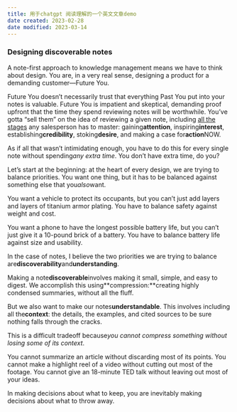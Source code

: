 ```yaml
---
title: 用于chatgpt 阅读理解的一个英文文章demo
date created: 2023-02-28
date modified: 2023-03-14
---
```


### Designing discoverable notes

A note-first approach to knowledge management means we have to think about design. You are, in a very real sense, designing a product for a demanding customer—Future You.

Future You doesn’t necessarily trust that everything Past You put into your notes is valuable. Future You is impatient and skeptical, demanding proof upfront that the time they spend reviewing notes will be worthwhile. You’ve gotta “sell them” on the idea of reviewing a given note, including [all the stages](https://www.thebalance.com/get-to-know-and-use-aida-39273) any salesperson has to master: gaining**attention**, inspiring**interest**, establishing**credibility**, stoking**desire**, and making a case for**action**NOW.

As if all that wasn’t intimidating enough, you have to do this for every single note without spending*any extra time*. You don’t have extra time, do you?

Let’s start at the beginning: at the heart of every design, we are trying to balance priorities. You want one thing, but it has to be balanced against something else that you*also*want.

You want a vehicle to protect its occupants, but you can’t just add layers and layers of titanium armor plating. You have to balance safety against weight and cost.

You want a phone to have the longest possible battery life, but you can’t just give it a 10-pound brick of a battery. You have to balance battery life against size and usability.

In the case of notes, I believe the two priorities we are trying to balance are**discoverability**and**understanding**.

Making a note**discoverable**involves making it small, simple, and easy to digest. We accomplish this using**compression:**creating highly condensed summaries, without all the fluff.

But we also want to make our notes**understandable**. This involves including all the**context**: the details, the examples, and cited sources to be sure nothing falls through the cracks.

This is a difficult tradeoff because*you cannot compress something without losing some of its context*.

You cannot summarize an article without discarding most of its points. You cannot make a highlight reel of a video without cutting out most of the footage. You cannot give an 18-minute TED talk without leaving out most of your ideas.

In making decisions about what to keep, you are inevitably making decisions about what to throw away.
